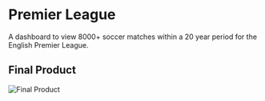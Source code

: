 # Premier League
A dashboard to view 8000+ soccer matches within a 20 year period for the English Premier League.

## Final Product
![Final Product](https://raw.githubusercontent.com/ashxnth/League-of-Champions/main/PremierLeague.png)
